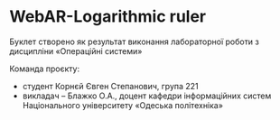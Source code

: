 # WebAR-Logarithmic ruler
Буклет створено як результат виконання лабораторної роботи з дисципліни «Операційні системи»

Команда проєкту:
- студент Корнєй Євген Степанович, група 221
- викладач – Блажко О.А., доцент кафедри інформаційних систем Національного університету «Одеська політехніка»
